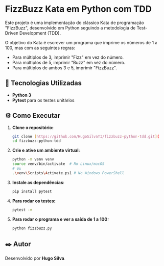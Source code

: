 # FizzBuzz Kata em Python com TDD

Este projeto é uma implementação do clássico Kata de programação "FizzBuzz", desenvolvido em Python seguindo a metodologia de Test-Driven Development (TDD).

O objetivo do Kata é escrever um programa que imprime os números de 1 a 100, mas com as seguintes regras:

- Para múltiplos de 3, imprimir "Fizz" em vez do número.
- Para múltiplos de 5, imprimir "Buzz" em vez do número.
- Para múltiplos de ambos 3 e 5, imprimir "FizzBuzz".

## 🚀 Tecnologias Utilizadas

- **Python 3**
- **Pytest** para os testes unitários

## ⚙️ Como Executar

1.  **Clone o repositório:**

    ```bash
    git clone [https://github.com/HugoSilvaTI/fizzbuzz-python-tdd.git](https://github.com/HugoSilvaTI/fizzbuzz-python-tdd.git)
    cd fizzbuzz-python-tdd
    ```

2.  **Crie e ative um ambiente virtual:**

    ```bash
    python -m venv venv
    source venv/bin/activate  # No Linux/macOS
    # ou
    .\venv\Scripts\Activate.ps1 # No Windows PowerShell
    ```

3.  **Instale as dependências:**

    ```bash
    pip install pytest
    ```

4.  **Para rodar os testes:**

    ```bash
    pytest -v
    ```

5.  **Para rodar o programa e ver a saída de 1 a 100:**
    ```bash
    python fizzbuzz.py
    ```

## ✒️ Autor

Desenvolvido por **Hugo Silva**.
